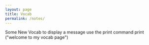```yaml
---
layout: page
title: Vocab 
permalink: /notes/
---
```


Some New Vocab
to display a message use the print command
print ("welcome to my vocab page")